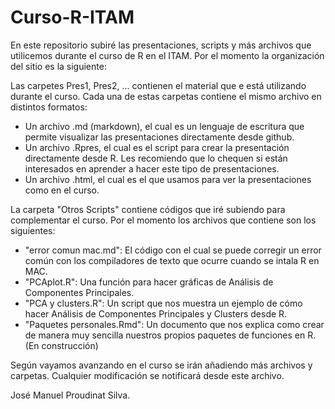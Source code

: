 Curso-R-ITAM
============

En este repositorio subiré las presentaciones, scripts y más archivos que utilicemos durante el curso de R en el ITAM. Por el momento la organización del sitio es la siguiente:

Las carpetes Pres1, Pres2, ... contienen el material que e está utilizando durante el curso. Cada una de estas carpetas contiene el mismo archivo en distintos formatos:
- Un archivo .md (markdown), el cual es un lenguaje de escritura que permite visualizar las presentaciones directamente desde github.
- Un archivo .Rpres, el cual es el script para crear la presentación directamente desde R. Les recomiendo que lo chequen si están interesados en aprender a hacer este tipo de presentaciones.
- Un archivo .html, el cual es el que usamos para ver la presentaciones como en el curso.

La carpeta "Otros Scripts" contiene códigos que iré subiendo para complementar el curso. Por el momento los archivos que contiene son los siguientes:
- "error comun mac.md": El código con el cual se puede corregir un error común con los compiladores de texto que ocurre cuando se intala R en MAC.
- "PCAplot.R": Una función para hacer gráficas de Análisis de Componentes Principales.
- "PCA y clusters.R": Un script que nos muestra un ejemplo de cómo hacer Análisis de Componentes Principales y Clusters desde R.
- "Paquetes personales.Rmd": Un documento que nos explica como crear de manera muy sencilla nuestros propios paquetes de funciones en R. (En construcción)

Según vayamos avanzando en el curso se irán añadiendo más archivos y carpetas. Cualquier modificación se notificará desde este archivo.

José Manuel Proudinat Silva.

